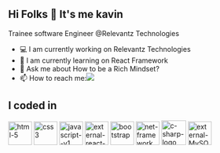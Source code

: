 ## Hi Folks 👋 It's me kavin 

Trainee software Engineer @Relevantz Technologies

- 💻 I am currently working on Relevantz Technologies 
- 🌱 I am currently learning on React Framework 
- 💬 Ask me about How to be a Rich Mindset? 
- 📫 How to reach me:[<img src="https://img.shields.io/badge/LinkedIn-0077B5?style=for-the-badge&logo=linkedin&logoColor=white" />](https://www.linkedin.com/in/kavin-prakash-s-a44b53217)
  
## I coded in
<img width="48" height="48" src="https://img.icons8.com/nolan/64/html-5.png" alt="html-5"/> <img width="48" height="48" src="https://img.icons8.com/color/48/css3.png" alt="css3"/> <img width="48" height="48" src="https://img.icons8.com/color/48/javascript--v1.png" alt="javascript--v1"/> <img width="48" height="48" src="https://img.icons8.com/external-tal-revivo-color-tal-revivo/48/external-react-a-javascript-library-for-building-user-interfaces-logo-color-tal-revivo.png" alt="external-react-a-javascript-library-for-building-user-interfaces-logo-color-tal-revivo"/> <img width="48" height="48" src="https://img.icons8.com/nolan/64/bootstrap.png" alt="bootstrap"/> <img width="48" height="48" src="https://img.icons8.com/color/48/net-framework.png" alt="net-framework"/> <img width="50" height="50" src="https://img.icons8.com/nolan/50/c-sharp-logo.png" alt="c-sharp-logo"/> <img width="48" height="48" src="https://img.icons8.com/external-those-icons-flat-those-icons/48/external-MySQL-programming-and-development-those-icons-flat-those-icons.png" alt="external-MySQL-programming-and-development-those-icons-flat-those-icons"/>
